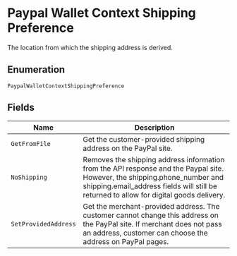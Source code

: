 
# Paypal Wallet Context Shipping Preference

The location from which the shipping address is derived.

## Enumeration

`PaypalWalletContextShippingPreference`

## Fields

| Name | Description |
|  --- | --- |
| `GetFromFile` | Get the customer-provided shipping address on the PayPal site. |
| `NoShipping` | Removes the shipping address information from the API response and the Paypal site. However, the shipping.phone_number and shipping.email_address fields will still be returned to allow for digital goods delivery. |
| `SetProvidedAddress` | Get the merchant-provided address. The customer cannot change this address on the PayPal site. If merchant does not pass an address, customer can choose the address on PayPal pages. |

